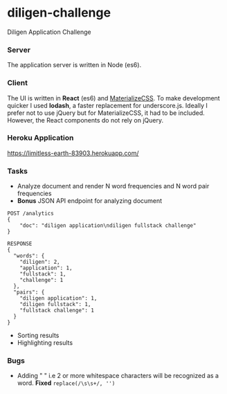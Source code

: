 # diligen-challenge
Diligen Application Challenge

### Server
The application server is written in Node (es6).

### Client
The UI is written in **React** (es6) and [MaterializeCSS](http://materializecss.com/). To make development quicker I used **lodash**, a faster replacement for underscore.js. Ideally I prefer not to use jQuery but for MaterializeCSS, it had to be included. However, the React components do not rely on jQuery.

### Heroku Application
https://limitless-earth-83903.herokuapp.com/

### Tasks
- Analyze document and render N word frequencies and N word pair frequencies
- **Bonus** JSON API endpoint for analyzing document
```
POST /analytics
{
    "doc": "diligen application\ndiligen fullstack challenge"
}

RESPONSE
{
  "words": {
    "diligen": 2,
    "application": 1,
    "fullstack": 1,
    "challenge": 1
  },
  "pairs": {
    "diligen application": 1,
    "diligen fullstack": 1,
    "fullstack challenge": 1
  }
}

```
- Sorting results
- Highlighting results

### Bugs
- Adding "  " i.e 2 or more whitespace characters will be recognized as a word. **Fixed** `replace(/\s\s+/, '')`  
